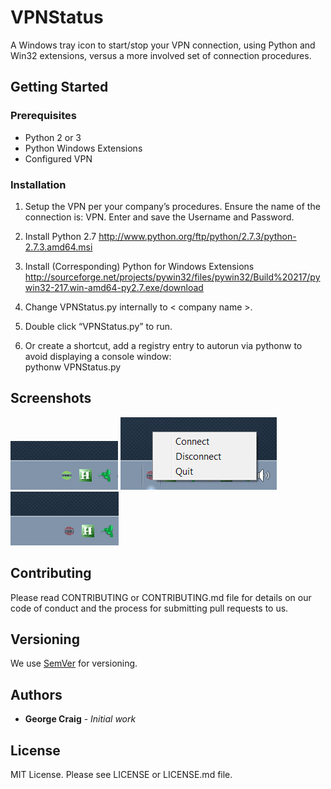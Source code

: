 # VPNStatus

A Windows tray icon to start/stop your VPN connection, using Python and Win32 extensions, versus a more involved set of connection procedures. 

## Getting Started

### Prerequisites

* Python 2 or 3
* Python Windows Extensions 
* Configured VPN 

### Installation

1. Setup the VPN per your company’s procedures. Ensure the name of the connection is: <company name> VPN. Enter and save the Username and Password. 

2. Install Python 2.7
http://www.python.org/ftp/python/2.7.3/python-2.7.3.amd64.msi

3. Install (Corresponding) Python for Windows Extensions
http://sourceforge.net/projects/pywin32/files/pywin32/Build%20217/pywin32-217.win-amd64-py2.7.exe/download

4. Change VPNStatus.py internally to &lt; company name &gt;.

5. Double click “VPNStatus.py” to run. 

6. Or create a shortcut, add a registry entry to autorun via pythonw to avoid displaying a console window:  
pythonw VPNStatus.py

## Screenshots

<img src="screenshot1.png">
<img src="screenshot2.png">
<img src="screenshot3.png">

## Contributing

Please read CONTRIBUTING or CONTRIBUTING.md file for details on our code of conduct and the process for submitting pull requests to us.

## Versioning

We use [SemVer](http://semver.org/) for versioning. 

## Authors

* **George Craig** - *Initial work*

## License

MIT License. Please see LICENSE or LICENSE.md file.
